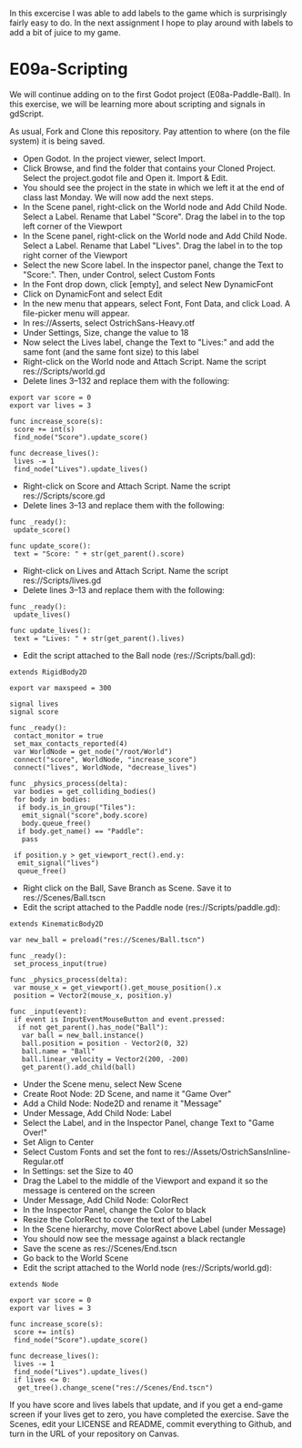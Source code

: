 In this excercise I was able to add labels to the game which is surprisingly fairly easy to do. In the next assignment I hope to play around with labels to add a bit of juice to my game. 


# E09a-Scripting

We will continue adding on to the first Godot project (E08a-Paddle-Ball). In this exercise, we will be learning more about scripting and signals in gdScript.

As usual, Fork and Clone this repository. Pay attention to where (on the file system) it is being saved.

 * Open Godot. In the project viewer, select Import.
 * Click Browse, and find the folder that contains your Cloned Project. Select the project.godot file and Open it. Import & Edit.
 * You should see the project in the state in which we left it at the end of class last Monday. We will now add the next steps.
 * In the Scene panel, right-click on the World node and Add Child Node. Select a Label. Rename that Label "Score". Drag the label in to the top left corner of the Viewport
 * In the Scene panel, right-click on the World node and Add Child Node. Select a Label. Rename that Label "Lives". Drag the label in to the top right corner of the Viewport
 * Select the new Score label. In the inspector panel, change the Text to "Score:". Then, under Control, select Custom Fonts
 * In the Font drop down, click [empty], and select New DynamicFont
 * Click on DynamicFont and select Edit
 * In the new menu that appears, select Font, Font Data, and click Load. A file-picker menu will appear.
 * In res://Asserts, select OstrichSans-Heavy.otf
 * Under Settings, Size, change the value to 18
 * Now select the Lives label, change the Text to "Lives:" and add the same font (and the same font size) to this label
 * Right-click on the World node and Attach Script. Name the script res://Scripts/world.gd
 * Delete lines 3–132 and replace them with the following:
 ```
 export var score = 0
 export var lives = 3
 
 func increase_score(s):
  score += int(s)
  find_node("Score").update_score()
  
 func decrease_lives():
  lives -= 1
  find_node("Lives").update_lives()
 ```
 * Right-click on Score and Attach Script. Name the script res://Scripts/score.gd
 * Delete lines 3–13 and replace them with the following:
 ```
 func _ready():
  update_score()
 
 func update_score():
  text = "Score: " + str(get_parent().score)
 ```
 * Right-click on Lives and Attach Script. Name the script res://Scripts/lives.gd
 * Delete lines 3–13 and replace them with the following:
 ```
 func _ready():
  update_lives()
 
 func update_lives():
  text = "Lives: " + str(get_parent().lives)
 ```
 * Edit the script attached to the Ball node (res://Scripts/ball.gd):
 ```
 extends RigidBody2D
 
 export var maxspeed = 300
 
 signal lives
 signal score
 
 func _ready():
  contact_monitor = true
  set_max_contacts_reported(4)
  var WorldNode = get_node("/root/World")
  connect("score", WorldNode, "increase_score")
  connect("lives", WorldNode, "decrease_lives")
 
 func _physics_process(delta):
  var bodies = get_colliding_bodies()
  for body in bodies:
   if body.is_in_group("Tiles"):
    emit_signal("score",body.score)
    body.queue_free()
   if body.get_name() == "Paddle":
    pass
   
  if position.y > get_viewport_rect().end.y:
   emit_signal("lives")
   queue_free()
 ```
 * Right click on the Ball, Save Branch as Scene. Save it to res://Scenes/Ball.tscn
 * Edit the script attached to the Paddle node (res://Scripts/paddle.gd):
 ```
 extends KinematicBody2D
 
 var new_ball = preload("res://Scenes/Ball.tscn")
 
 func _ready():
  set_process_input(true)
 
 func _physics_process(delta):
  var mouse_x = get_viewport().get_mouse_position().x
  position = Vector2(mouse_x, position.y)
 
 func _input(event):
  if event is InputEventMouseButton and event.pressed:
   if not get_parent().has_node("Ball"):
    var ball = new_ball.instance()
    ball.position = position - Vector2(0, 32)
    ball.name = "Ball"
    ball.linear_velocity = Vector2(200, -200)
    get_parent().add_child(ball)
 
 ```
 * Under the Scene menu, select New Scene
 * Create Root Node: 2D Scene, and name it "Game Over"
 * Add a Child Node: Node2D and rename it "Message"
 * Under Message, Add Child Node: Label
 * Select the Label, and in the Inspector Panel, change Text to "Game Over!"
 * Set Align to Center
 * Select Custom Fonts and set the font to res://Assets/OstrichSansInline-Regular.otf
 * In Settings: set the Size to 40
 * Drag the Label to the middle of the Viewport and expand it so the message is centered on the screen
 * Under Message, Add Child Node: ColorRect
 * In the Inspector Panel, change the Color to black
 * Resize the ColorRect to cover the text of the Label
 * In the Scene hierarchy, move ColorRect above Label (under Message)
 * You should now see the message against a black rectangle
 * Save the scene as res://Scenes/End.tscn
 * Go back to the World Scene
 * Edit the script attached to the World node (res://Scripts/world.gd):
 ```
 extends Node
 
 export var score = 0
 export var lives = 3
 
 func increase_score(s):
  score += int(s)
  find_node("Score").update_score()
  
 func decrease_lives():
  lives -= 1
  find_node("Lives").update_lives()
  if lives <= 0:
   get_tree().change_scene("res://Scenes/End.tscn")
 ```

If you have score and lives labels that update, and if you get a end-game screen if your lives get to zero, you have completed the exercise. Save the Scenes, edit your LICENSE and README, commit everything to Github, and turn in the URL of your repository on Canvas.
 
